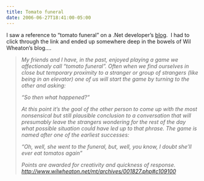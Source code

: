 ```yaml
---
title: Tomato funeral
date: 2006-06-27T18:41:00-05:00
---
```

I saw a reference to “tomato funeral” on a .Net developer’s [blog](http://blogs.msdn.com/oldnewthing/archive/2006/06/27/648495.aspx).  I had to click through the link and ended up somewhere deep in the bowels of Wil Wheaton’s blog….

<blockquote dir="ltr">
  <p>
    <em>My friends and I have, in the past, enjoyed playing a game we affectionaly call &#8220;tomato funeral&#8221;. Often when we find ourselves in close but temporary proximity to a stranger or group of strangers (like being in an elevator) one of us will start the game by turning to the other and asking:</em>
  </p>
  
  <p>
    <em>&#8220;So then what happened?&#8221;</em>
  </p>
  
  <p>
    <em>At this point it&#8217;s the goal of the other person to come up with the most nonsensical but still plausible conclusion to a conversation that will presumably leave the strangers wondering for the rest of the day what possible situation could have led up to that phrase. The game is named after one of the earliest successes:</em>
  </p>
  
  <p>
    <em>&#8220;Oh, well, she went to the funeral, but, well, you know, I doubt she&#8217;ll ever eat tomatos again&#8221;</em>
  </p>
  
  <p>
    <em>Points are awarded for creativity and quickness of response.<br /><a href="http://www.wilwheaton.net/mt/archives/001827.php#c109100">http://www.wilwheaton.net/mt/archives/001827.php#c109100</a></em>
  </p>
</blockquote>

 
